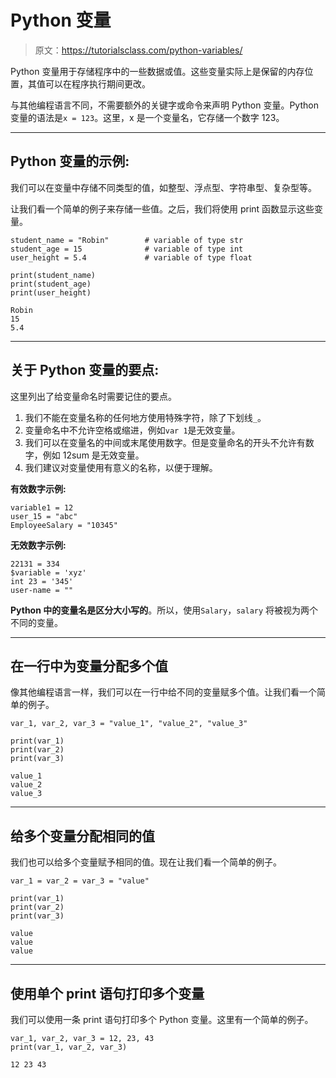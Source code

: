 # Python 变量

> 原文：<https://tutorialsclass.com/python-variables/>

Python 变量用于存储程序中的一些数据或值。这些变量实际上是保留的内存位置，其值可以在程序执行期间更改。

与其他编程语言不同，不需要额外的关键字或命令来声明 Python 变量。Python 变量的语法是`x = 123`。这里，x 是一个变量名，它存储一个数字 123。

* * *

## Python 变量的示例:

我们可以在变量中存储不同类型的值，如整型、浮点型、字符串型、复杂型等。

让我们看一个简单的例子来存储一些值。之后，我们将使用 print 函数显示这些变量。

```
student_name = "Robin"        # variable of type str
student_age = 15              # variable of type int
user_height = 5.4             # variable of type float

print(student_name)
print(student_age)
print(user_height)
```

```
Robin
15
5.4
```

* * *

## 关于 Python 变量的要点:

这里列出了给变量命名时需要记住的要点。

1.  我们不能在变量名称的任何地方使用特殊字符，除了下划线`_`。
2.  变量命名中不允许空格或缩进，例如`var 1`是无效变量。
3.  我们可以在变量名的中间或末尾使用数字。但是变量命名的开头不允许有数字，例如 12sum 是无效变量。
4.  我们建议对变量使用有意义的名称，以便于理解。

**有效数字示例:**

```
variable1 = 12
user_15 = "abc"
EmployeeSalary = "10345"
```

**无效数字示例:**

```
22131 = 334
$variable = 'xyz'
int 23 = '345'
user-name = ""
```

**Python 中的变量名是区分大小写的**。所以，使用`Salary`，`salary` 将被视为两个不同的变量。

* * *

## 在一行中为变量分配多个值

像其他编程语言一样，我们可以在一行中给不同的变量赋多个值。让我们看一个简单的例子。

```
var_1, var_2, var_3 = "value_1", "value_2", "value_3"

print(var_1)
print(var_2)
print(var_3)
```

```
value_1
value_2
value_3
```

* * *

## 给多个变量分配相同的值

我们也可以给多个变量赋予相同的值。现在让我们看一个简单的例子。

```
var_1 = var_2 = var_3 = "value"

print(var_1)
print(var_2)
print(var_3)
```

```
value
value
value
```

* * *

## 使用单个 print 语句打印多个变量

我们可以使用一条 print 语句打印多个 Python 变量。这里有一个简单的例子。

```
var_1, var_2, var_3 = 12, 23, 43
print(var_1, var_2, var_3)
```

```
12 23 43
```